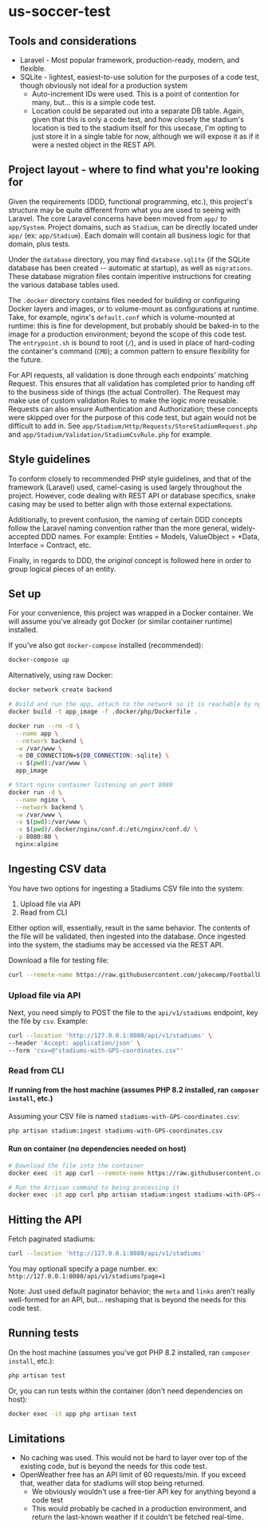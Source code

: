 # us-soccer-test

## Tools and considerations

- Laravel - Most popular framework, production-ready, modern, and flexible.
- SQLite - lightest, easiest-to-use solution for the purposes of a code test, though obviously not ideal for a production system
  - Auto-increment IDs were used. This is a point of contention for many, but... this is a simple code test.
  - Location could be separated out into a separate DB table. Again, given that this is only a code test,
  and how closely the stadium's location is tied to the stadium itself for this usecase, I'm opting to
  just store it in a single table for now, although we will expose it as if it were a nested object in the REST API.

## Project layout - where to find what you're looking for

Given the requirements (DDD, functional programming, etc.), this project's structure may be quite different from what you are
used to seeing with Laravel. The core Laravel concerns have been moved from `app/` to `app/System`. Project domains, such
as `Stadium`, can be directly located under `app/` (ex: `app/Stadium`). Each domain will contain all business logic for
that domain, plus tests.

Under the `database` directory, you may find `database.sqlite` (if the SQLite database has been created -- automatic at startup),
as well as `migrations`. These database migration files contain imperitive instructions for creating the various database tables used.

The `.docker` directory contains files needed for building or configuring Docker layers and images, or to volume-mount as configurations
at runtime. Take, for example, nginx's `default.conf` which is volume-mounted at runtime: this is fine for development, but
probably should be baked-in to the image for a production environment; beyond the scope of this code test. The `entrypoint.sh`
is bound to root (`/`), and is used in place of hard-coding the container's command (`CMD`); a common pattern to ensure flexibility
for the future.

For API requests, all validation is done through each endpoints' matching Request. This ensures that all validation has completed
prior to handing off to the business side of things (the actual Controller). The Request may make use of custom validation Rules
to make the logic more reusable. Requests can also ensure Authentication and Authorization; these concepts were skipped over
for the purpose of this code test, but again would not be difficult to add in.
See `app/Stadium/Http/Requests/StoreStadiumRequest.php` and `app/Stadium/Validation/StadiumCsvRule.php` for example.

## Style guidelines

To conform closely to recommended PHP style guidelines, and that of the framework (Laravel) used, camel-casing is used largely throughout
the project. However, code dealing with REST API or database specifics, snake casing may be used to better align with those
external expectations.

Additionally, to prevent confusion, the naming of certain DDD concepts follow the Laravel naming convention rather than the
more general, widely-accepted DDD names. For example: Entities = Models, ValueObject = *Data, Interface = Contract, etc.

Finally, in regards to DDD, the _original_ concept is followed here in order to group logical pieces of an entity.

## Set up

For your convenience, this project was wrapped in a Docker container. We will assume you've already got Docker (or similar container runtime) installed.

If you've also got `docker-compose` installed (recommended):

```sh
docker-compose up
```

Alternatively, using raw Docker:

```sh
docker network create backend

# Build and run the app, attach to the network so it is reachable by nginx
docker build -t app_image -f .docker/php/Dockerfile .

docker run --rm -d \
  --name app \
  --network backend \
  -w /var/www \
  -e DB_CONNECTION=${DB_CONNECTION:-sqlite} \
  -v $(pwd):/var/www \
  app_image

# Start nginx container listening on port 8080
docker run -d \
  --name nginx \
  --network backend \
  -w /var/www \
  -v $(pwd):/var/www \
  -v $(pwd)/.docker/nginx/conf.d:/etc/nginx/conf.d/ \
  -p 8080:80 \
  nginx:alpine
```

## Ingesting CSV data

You have two options for ingesting a Stadiums CSV file into the system:

1. Upload file via API
2. Read from CLI

Either option will, essentially, result in the same behavior. The contents of the file will be validated,
then ingested into the database. Once ingested into the system, the stadiums may be accessed via the
REST API.

Download a file for testing file:

```sh
curl --remote-name https://raw.githubusercontent.com/jokecamp/FootballData/master/other/stadiums-with-GPS-coordinates.csv
```

### Upload file via API

Next, you need simply to POST the file to the `api/v1/stadiums` endpoint, key the file by `csv`. Example:

```sh
curl --location 'http://127.0.0.1:8080/api/v1/stadiums' \
--header 'Accept: application/json' \
--form 'csv=@"stadiums-with-GPS-coordinates.csv"'
```

### Read from CLI

#### If running from the host machine (assumes PHP 8.2 installed, ran `composer install`, etc.)

Assuming your CSV file is named `stadiums-with-GPS-coordinates.csv`:

```sh
php artisan stadium:ingest stadiums-with-GPS-coordinates.csv
```

#### Run on container (no dependencies needed on host)

```sh
# Download the file into the container
docker exec -it app curl --remote-name https://raw.githubusercontent.com/jokecamp/FootballData/master/other/stadiums-with-GPS-coordinates.csv

# Run the Artisan command to being processing it
docker exec -it app curl php artisan stadium:ingest stadiums-with-GPS-coordinates.csv
```

## Hitting the API

Fetch paginated stadiums:

```sh
curl --location 'http://127.0.0.1:8080/api/v1/stadiums'
```

You may optionall specify a page number. ex: `http://127.0.0.1:8080/api/v1/stadiums?page=1`

Note: Just used default paginator behavior; the `meta` and `links` aren't really well-formed for an API,
but... reshaping that is beyond the needs for this code test.

## Running tests

On the host machine (assumes you've got PHP 8.2 installed, ran `composer install`, etc.):

```sh
php artisan test
```

Or, you can run tests within the container (don't need dependencies on host):

```sh
docker exec -it app php artisan test
```

## Limitations

- No caching was used. This would not be hard to layer over top of the existing code, but is beyond the needs for this code test.
- OpenWeather free has an API limit of 60 requests/min. If you exceed that, weather data for stadiums will stop being returned.
  - We obviously wouldn't use a free-tier API key for anything beyond a code test
  - This would probably be cached in a production environment, and return the last-known weather if it couldn't be fetched real-time.
